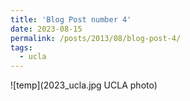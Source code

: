 ```yaml
---
title: 'Blog Post number 4'
date: 2023-08-15
permalink: /posts/2013/08/blog-post-4/
tags:
  - ucla
---
```

![temp](2023_ucla.jpg UCLA photo)

<!-- <figure>
  <img src="2023_ucla.jpg" alt="In the UCLA math department."/>
  <figcaption>Left to right: Tingwei Meng, Siting Liu, me, Prof. Stanley Osher.</figcaption>
</figure> -->